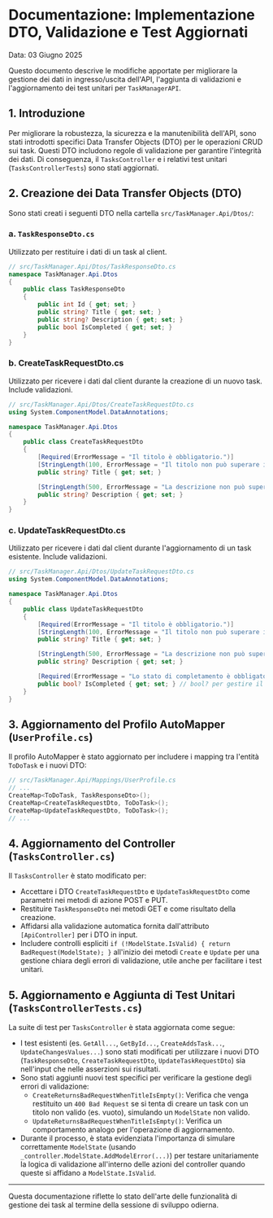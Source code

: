 # Documentazione: Implementazione DTO, Validazione e Test Aggiornati

Data: 03 Giugno 2025

Questo documento descrive le modifiche apportate per migliorare la gestione dei dati in ingresso/uscita dell'API, l'aggiunta di validazioni e l'aggiornamento dei test unitari per `TaskManagerAPI`.

## 1. Introduzione

Per migliorare la robustezza, la sicurezza e la manutenibilità dell'API, sono stati introdotti specifici Data Transfer Objects (DTO) per le operazioni CRUD sui task. Questi DTO includono regole di validazione per garantire l'integrità dei dati. Di conseguenza, il `TasksController` e i relativi test unitari (`TasksControllerTests`) sono stati aggiornati.

## 2. Creazione dei Data Transfer Objects (DTO)

Sono stati creati i seguenti DTO nella cartella `src/TaskManager.Api/Dtos/`:

### a. `TaskResponseDto.cs`
Utilizzato per restituire i dati di un task al client.
```csharp
// src/TaskManager.Api/Dtos/TaskResponseDto.cs
namespace TaskManager.Api.Dtos
{
    public class TaskResponseDto
    {
        public int Id { get; set; }
        public string? Title { get; set; }
        public string? Description { get; set; }
        public bool IsCompleted { get; set; }
    }
}
```

### b. CreateTaskRequestDto.cs
Utilizzato per ricevere i dati dal client durante la creazione di un nuovo task. Include validazioni.
```csharp
// src/TaskManager.Api/Dtos/CreateTaskRequestDto.cs
using System.ComponentModel.DataAnnotations;

namespace TaskManager.Api.Dtos
{
    public class CreateTaskRequestDto
    {
        [Required(ErrorMessage = "Il titolo è obbligatorio.")]
        [StringLength(100, ErrorMessage = "Il titolo non può superare i 100 caratteri.")]
        public string? Title { get; set; }

        [StringLength(500, ErrorMessage = "La descrizione non può superare i 500 caratteri.")]
        public string? Description { get; set; }
    }
}
```

### c. UpdateTaskRequestDto.cs
Utilizzato per ricevere i dati dal client durante l'aggiornamento di un task esistente. Include validazioni.

```csharp
// src/TaskManager.Api/Dtos/UpdateTaskRequestDto.cs
using System.ComponentModel.DataAnnotations;

namespace TaskManager.Api.Dtos
{
    public class UpdateTaskRequestDto
    {
        [Required(ErrorMessage = "Il titolo è obbligatorio.")]
        [StringLength(100, ErrorMessage = "Il titolo non può superare i 100 caratteri.")]
        public string? Title { get; set; }

        [StringLength(500, ErrorMessage = "La descrizione non può superare i 500 caratteri.")]
        public string? Description { get; set; }

        [Required(ErrorMessage = "Lo stato di completamento è obbligatorio.")]
        public bool? IsCompleted { get; set; } // bool? per gestire il caso in cui il valore non sia fornito
    }
}
```

## 3. Aggiornamento del Profilo AutoMapper (`UserProfile.cs`)

Il profilo AutoMapper è stato aggiornato per includere i mapping tra l'entità `ToDoTask` e i nuovi DTO:
```csharp
// src/TaskManager.Api/Mappings/UserProfile.cs
// ...
CreateMap<ToDoTask, TaskResponseDto>();
CreateMap<CreateTaskRequestDto, ToDoTask>();
CreateMap<UpdateTaskRequestDto, ToDoTask>();
// ...
```
## 4. Aggiornamento del Controller (`TasksController.cs`)

Il `TasksController` è stato modificato per:
* Accettare i DTO `CreateTaskRequestDto` e `UpdateTaskRequestDto` come parametri nei metodi di azione POST e PUT.
* Restituire `TaskResponseDto` nei metodi GET e come risultato della creazione.
* Affidarsi alla validazione automatica fornita dall'attributo `[ApiController]` per i DTO in input.
* Includere controlli espliciti `if (!ModelState.IsValid) { return BadRequest(ModelState); }` all'inizio dei metodi `Create` e `Update` per una gestione chiara degli errori di validazione, utile anche per facilitare i test unitari.
 
## 5. Aggiornamento e Aggiunta di Test Unitari (`TasksControllerTests.cs`)

La suite di test per `TasksController` è stata aggiornata come segue:
* I test esistenti (es. `GetAll...`, `GetById...`, `CreateAddsTask...`, `UpdateChangesValues...`) sono stati modificati per utilizzare i nuovi DTO (`TaskResponseDto`, `CreateTaskRequestDto`, `UpdateTaskRequestDto`) sia nell'input che nelle asserzioni sui risultati.
* Sono stati aggiunti nuovi test specifici per verificare la gestione degli errori di validazione:
    * `CreateReturnsBadRequestWhenTitleIsEmpty()`: Verifica che venga restituito un `400 Bad Request` se si tenta di creare un task con un titolo non valido (es. vuoto), simulando un `ModelState` non valido.
    * `UpdateReturnsBadRequestWhenTitleIsEmpty()`: Verifica un comportamento analogo per l'operazione di aggiornamento.
* Durante il processo, è stata evidenziata l'importanza di simulare correttamente `ModelState` (usando `_controller.ModelState.AddModelError(...)`) per testare unitariamente la logica di validazione all'interno delle azioni del controller quando queste si affidano a `ModelState.IsValid`.

---

Questa documentazione riflette lo stato dell'arte delle funzionalità di gestione dei task al termine della sessione di sviluppo odierna.